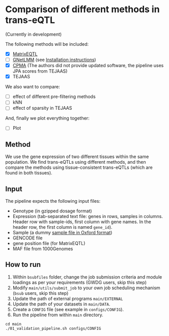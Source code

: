 # Comparison of different methods in trans-eQTL

(Currently in development)

The following methods will be included:
* [x] [MatrixEQTL](http://www.bios.unc.edu/research/genomic_software/Matrix_eQTL/)
* [ ] [GNetLMM](https://github.com/PMBio/GNetLMM) (see [Installation instructions](https://github.com/banskt/trans-eqtl-pipeline/wiki/Install-GNetLMM-in-GWDG-cluster))
* [x] [CPMA](https://github.com/cotsapaslab/CPMAtranseqtl) (The authors did not provide updated software, the pipeline uses JPA scores from TEJAAS)
* [x] TEJAAS

We also want to compare:
* [ ] effect of different pre-filtering methods
* [ ] kNN
* [ ] effect of sparsity in TEJAAS

And, finally we plot everything together:
* [ ] Plot

## Method
We use the gene expression of two different tissues within the same population.
We find trans-eQTLs using different methods,
and then compare the methods using tissue-consistent trans-eQTLs (which are found in both tissues).

## Input
The pipeline expects the following input files:
* Genotype (in gzipped dosage format)
* Expression (tab-separated text file: genes in rows, samples in columns. Header row with sample-ids, first column with gene names. In the header row, the first column is named `gene_id`). 
* Sample (a dummy [sample file in Oxford format](http://www.stats.ox.ac.uk/~marchini/software/gwas/file_format.html))
* GENCODE file
* gene position file (for MatrixEQTL)
* MAF file from 1000Genomes

## How to run
1. Within `bsubfiles` folder, change the job submission criteria and module loadings as per your requirements (GWDG users, skip this step)
2. Modify `main/utils/submit_job` to your own job scheduling mechanism (`bsub` users, skip this step)
3. Update the path of external programs `main/EXTERNAL` 
4. Update the path of your datasets in `main/DATA`.
5. Create a `CONFIG` file (see example in `configs/CONFIG`).
6. Run the pipeline from within `main` directory.
```
cd main
./01_validation_pipeline.sh configs/CONFIG
```
